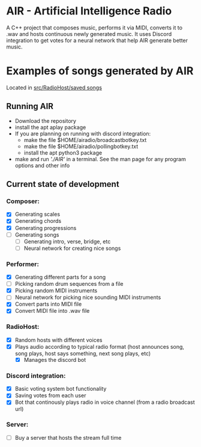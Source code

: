 # AIR - Artificial Intelligence Radio
A C++ project that composes music, performs it via MIDI, converts it to .wav and hosts continuous newly generated music. It uses Discord integration to get votes for a neural network that help AIR generate better music.

# Examples of songs generated by AIR
Located in [src/RadioHost/saved songs](src/RadioHost/saved%20songs)

## Running AIR
* Download the repository
* install the apt aplay package
* If you are planning on running with discord integration:
  * make the file $HOME/airadio/broadcastbotkey.txt
  * make the file $HOME/airadio/pollingbotkey.txt
  * install the apt python3 package
* make and run *'./AIR'* in a terminal.
See the man page for any program options and other info

## Current state of development
### Composer:
- [x] Generating scales
- [x] Generating chords
- [x] Generating progressions
- [ ] Generating songs
  - [ ] Generating intro, verse, bridge, etc
  - [ ] Neural network for creating nice songs
### Performer:
- [x] Generating different parts for a song
- [ ] Picking random drum sequences from a file
- [x] Picking random MIDI instruments
- [ ] Neural network for picking nice sounding MIDI instruments
- [x] Convert parts into MIDI file
- [x] Convert MIDI file into .wav file
### RadioHost:
- [x] Random hosts with different voices
- [x] Plays audio according to typical radio format (host announces song, song plays, host says something, next song plays, etc)
  - [x] Manages the discord bot
### Discord integration:
- [x] Basic voting system bot functionality
- [x] Saving votes from each user
- [x] Bot that continously plays radio in voice channel (from a radio broadcast url)
### Server:
 - [ ] Buy a server that hosts the stream full time
